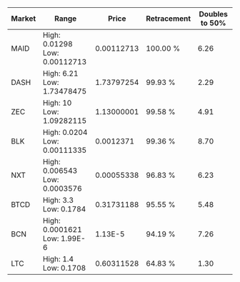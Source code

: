 | Market | Range | Price| Retracement | Doubles to 50% |
| --- | --- | --- | --- | --- |
| MAID | High: 0.01298<br />Low: 0.00112713 | 0.00112713 | 100.00 % | 6.26 |
| DASH | High: 6.21<br />Low: 1.73478475 | 1.73797254 | 99.93 % | 2.29 |
| ZEC | High: 10<br />Low: 1.09282115 | 1.13000001 | 99.58 % | 4.91 |
| BLK | High: 0.0204<br />Low: 0.00111335 | 0.0012371 | 99.36 % | 8.70 |
| NXT | High: 0.006543<br />Low: 0.0003576 | 0.00055338 | 96.83 % | 6.23 |
| BTCD | High: 3.3<br />Low: 0.1784 | 0.31731188 | 95.55 % | 5.48 |
| BCN | High: 0.0001621<br />Low: 1.99E-6 | 1.13E-5 | 94.19 % | 7.26 |
| LTC | High: 1.4<br />Low: 0.1708 | 0.60311528 | 64.83 % | 1.30 |
